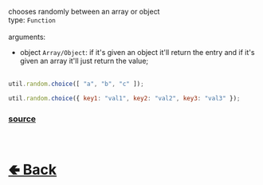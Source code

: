 chooses randomly between an array or object<br>
type: `Function`<br><br>
arguments: 
- object `Array/Object`: if it's given an object it'll return the entry and if it's given an array it'll just return the value;
<br><br>

```js
util.random.choice([ "a", "b", "c" ]);

util.random.choice({ key1: "val1", key2: "val2", key3: "val3" });
```

### [source](https://github.com/shysolocup/noscord.js/blob/main/src/Services/UtilService/custard/random.js)


<br> <h1> [🢀 Back](https://github.com/shysolocup/noscord.js/wiki/Util.random) </h1>